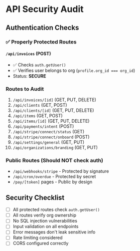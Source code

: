 # API Security Audit

## Authentication Checks

### ✅ Properly Protected Routes

#### `/api/invoices` (POST)
- ✅ Checks `auth.getUser()`
- ✅ Verifies user belongs to org (`profile.org_id === org_id`)
- Status: **SECURE**

### Routes to Audit

1. `/api/invoices/[id]` (GET, PUT, DELETE)
2. `/api/clients` (GET, POST)
3. `/api/clients/[id]` (GET, PUT, DELETE)
4. `/api/items` (GET, POST)
5. `/api/items/[id]` (GET, PUT, DELETE)
6. `/api/payments/intent` (POST)
7. `/api/stripe/connect/status` (GET)
8. `/api/stripe/connect/onboard` (POST)
9. `/api/settings/general` (GET, PUT)
10. `/api/organizations/branding` (GET, PUT)

### Public Routes (Should NOT check auth)
- `/api/webhooks/stripe` - Protected by signature
- `/api/cron/overdue` - Protected by secret
- `/pay/[token]` pages - Public by design

## Security Checklist

- [ ] All protected routes check `auth.getUser()`
- [ ] All routes verify org ownership
- [ ] No SQL injection vulnerabilities
- [ ] Input validation on all endpoints
- [ ] Error messages don't leak sensitive info
- [ ] Rate limiting considered
- [ ] CORS configured correctly
